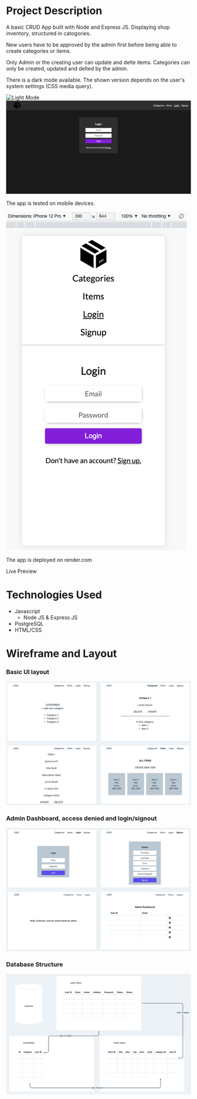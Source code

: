 # Project Description

A basic CRUD App built with Node and Express JS. Displaying shop inventory, structured in catogories.

New users have to be approved by the admin first before being able to create categories or items.

Only Admin or the creating user can update and delte items. Categories can only be created, updated and delted by the admin.

There is a dark mode available. The shown version depends on the user's system settings (CSS media query).

![Light Mode](/wireframe-screenshots/screenshot_dark_light.png)
![Dark Mode](/wireframe-screenshots/screenshot_dark_mode.png)

The app is tested on mobile devices.

![Mobile Devices](/wireframe-screenshots/screenshot_mobiles.png)

The app is deployed on render.com

Live Preview

# Technologies Used

- Javascript
  - Node JS & Express JS
- PostgreSQL
- HTML/CSS

# Wireframe and Layout

### Basic UI layout

![User Interface](/wireframe-screenshots/UI.png)

### Admin Dashboard, access denied and login/signout

![Permission Screens](/wireframe-screenshots/Admin-users.png)

### Database Structure

![Database](/wireframe-screenshots/Database.png)
